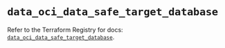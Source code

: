# `data_oci_data_safe_target_database`

Refer to the Terraform Registry for docs: [`data_oci_data_safe_target_database`](https://registry.terraform.io/providers/oracle/oci/7.19.0/docs/data-sources/data_safe_target_database).
